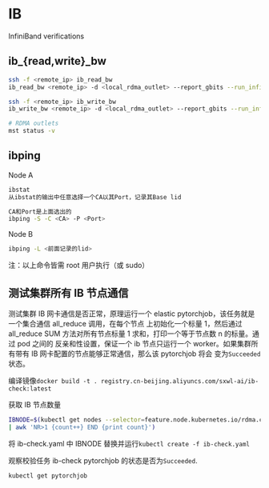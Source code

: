 # IB

InfiniBand verifications

## ib\_{read,write}\_bw

```bash
ssh -f <remote_ip> ib_read_bw
ib_read_bw <remote_ip> -d <local_rdma_outlet> --report_gbits --run_infinitely

ssh -f <remote_ip> ib_write_bw
ib_write_bw <remote_ip> -d <local_rdma_outlet> --report_gbits --run_infinitely

# RDMA outlets
mst status -v
```

## ibping

Node A

```bash
ibstat
从ibstat的输出中任意选择一个CA以其Port，记录其Base lid

CA和Port是上面选出的
ibping -S -C <CA> -P <Port>
```

Node B

```bash
ibping -L <前面记录的lid>
```

注：以上命令皆需 root 用户执行（或 sudo）

## 测试集群所有 IB 节点通信

测试集群 IB 网卡通信是否正常，原理运行一个 elastic pytorchjob，该任务就是一个集合通信 all_reduce 调用，在每个节点
上初始化一个标量 1，然后通过 all_reduce SUM 方法对所有节点标量 1 求和，打印一个等于节点数 n 的标量。通过 pod 之间的
反亲和性设置，保证一个 ib 节点只运行一个 worker。如果集群所有带有 IB 网卡配置的节点能够正常通信，那么该 pytorchjob 将会
变为`Succeeded`状态。

编译镜像`docker build -t . registry.cn-beijing.aliyuncs.com/sxwl-ai/ib-check:latest`

获取 IB 节点数量

```bash
IBNODE=$(kubectl get nodes --selector=feature.node.kubernetes.io/rdma.capable="true"
| awk 'NR>1 {count++} END {print count}')
```

将 ib-check.yaml 中 IBNODE 替换并运行`kubectl create -f ib-check.yaml`

观察校验任务 ib-check pytorchjob 的状态是否为`Succeeded`.

```bash
kubectl get pytorchjob
```

